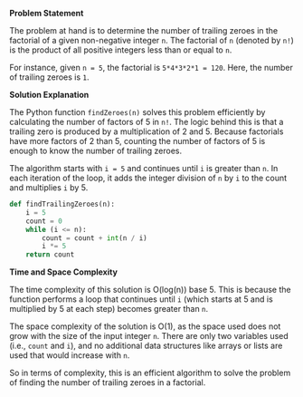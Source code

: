 **Problem Statement**

The problem at hand is to determine the number of trailing zeroes in the factorial of a given non-negative integer `n`. The factorial of `n` (denoted by `n!`) is the product of all positive integers less than or equal to `n`.

For instance, given `n = 5`, the factorial is `5*4*3*2*1 = 120`. Here, the number of trailing zeroes is `1`.

**Solution Explanation**

The Python function `findZeroes(n)` solves this problem efficiently by calculating the number of factors of 5 in `n!`. The logic behind this is that a trailing zero is produced by a multiplication of 2 and 5. Because factorials have more factors of 2 than 5, counting the number of factors of 5 is enough to know the number of trailing zeroes.

The algorithm starts with `i = 5` and continues until `i` is greater than `n`. In each iteration of the loop, it adds the integer division of `n` by `i` to the count and multiplies `i` by 5.

```python
def findTrailingZeroes(n):
    i = 5
    count = 0
    while (i <= n):
        count = count + int(n / i)
        i *= 5
    return count
```

**Time and Space Complexity**

The time complexity of this solution is O(log(n)) base 5. This is because the function performs a loop that continues until `i` (which starts at 5 and is multiplied by 5 at each step) becomes greater than `n`.

The space complexity of the solution is O(1), as the space used does not grow with the size of the input integer `n`. There are only two variables used (i.e., `count` and `i`), and no additional data structures like arrays or lists are used that would increase with `n`.

So in terms of complexity, this is an efficient algorithm to solve the problem of finding the number of trailing zeroes in a factorial.